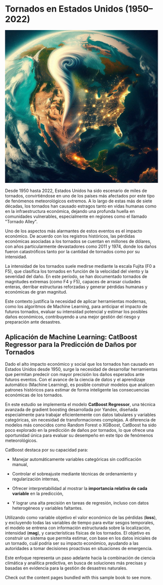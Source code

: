 # Tornados en Estados Unidos (1950–2022)

<p align="center">
  <img src="_static/Portada_Tornado.png" alt="Portada Tornado" width="600">
</p>

Desde 1950 hasta 2022, Estados Unidos ha sido escenario de miles de tornados, convirtiéndose en uno de los países más afectados por este tipo de fenómenos meteorológicos extremos. A lo largo de estas más de siete décadas, los tornados han causado estragos tanto en vidas humanas como en la infraestructura económica, dejando una profunda huella en comunidades vulnerables, especialmente en regiones como el llamado "Tornado Alley".

Uno de los aspectos más alarmantes de estos eventos es el impacto económico. De acuerdo con los registros históricos, las pérdidas económicas asociadas a los tornados se cuentan en millones de dólares, con años particularmente devastadores como 2011 y 1974, donde los daños fueron catastróficos tanto por la cantidad de tornados como por su intensidad.

La intensidad de los tornados suele medirse mediante la escala Fujita (F0 a F5), que clasifica los tornados en función de la velocidad del viento y la severidad del daño. En este período, se han documentado tornados de magnitudes extremas (como F4 y F5), capaces de arrasar ciudades enteras, derribar estructuras reforzadas y generar pérdidas humanas y económicas de gran magnitud.

Este contexto justifica la necesidad de aplicar herramientas modernas, como los algoritmos de Machine Learning, para anticipar el impacto de futuros tornados, evaluar su intensidad potencial y estimar los posibles daños económicos, contribuyendo a una mejor gestión del riesgo y preparación ante desastres.

## Aplicación de Machine Learning: CatBoost Regressor para la Predicción de Daños por Tornados

Dado el alto impacto económico y social que los tornados han causado en Estados Unidos desde 1950, surge la necesidad de desarrollar herramientas que permitan predecir con mayor precisión los daños esperados ante futuros eventos. Con el avance de la ciencia de datos y el aprendizaje automático (Machine Learning), es posible construir modelos que analicen patrones históricos para estimar de forma inteligente las consecuencias económicas de los tornados.

En este estudio se implementa el modelo **CatBoost Regressor**, una técnica avanzada de gradient boosting desarrollada por Yandex, diseñada especialmente para trabajar eficientemente con datos tabulares y variables categóricas, sin necesidad de transformaciones complejas. A diferencia de modelos más conocidos como Random Forest o XGBoost, CatBoost ha sido poco explorado en la predicción de daños por tornados, lo que ofrece una oportunidad única para evaluar su desempeño en este tipo de fenómenos meteorológicos.

CatBoost destaca por su capacidad para:

- Manejar automáticamente variables categóricas sin codificación manual,

- Controlar el sobreajuste mediante técnicas de ordenamiento y regularización internas,

- Ofrecer interpretabilidad al mostrar la **importancia relativa de cada variable** en la predicción,

- Y lograr una alta precisión en tareas de regresión, incluso con datos heterogéneos y variables faltantes.

Utilizando como variable objetivo el valor económico de las pérdidas (**loss**), y excluyendo todas las variables de tiempo para evitar sesgos temporales, el modelo se entrena con información estructurada sobre la localización, intensidad (**mag**), y características físicas de los tornados. El objetivo es construir un sistema que permita estimar, con base en los datos iniciales de un tornado, cuál podría ser su impacto económico, ayudando a las autoridades a tomar decisiones proactivas en situaciones de emergencia.

Este enfoque representa un paso adelante hacia la combinación de ciencia climática y analítica predictiva, en busca de soluciones más precisas y basadas en evidencia para la gestión de desastres naturales.

Check out the content pages bundled with this sample book to see more.

```{tableofcontents}
```
